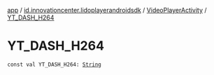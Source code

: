 [app](../../index.md) / [id.innovationcenter.lidoplayerandroidsdk](../index.md) / [VideoPlayerActivity](index.md) / [YT_DASH_H264](./-y-t_-d-a-s-h_-h264.md)

# YT_DASH_H264

`const val YT_DASH_H264: `[`String`](https://kotlinlang.org/api/latest/jvm/stdlib/kotlin/-string/index.html)